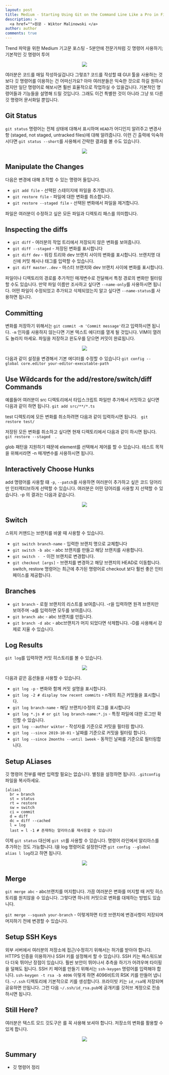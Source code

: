 ```yaml
---
layout: post
title: Medium - Starting Using Git on the Command Line Like a Pro in Five Minutes
description: >
  <a href="">원문 - Wiktor Malinowski </a>
author: author
comments: true
---
```


Trend 파악을 위한 Medium 기고문 포스팅 - 5분안에 전문가처럼 깃 명령어 사용하기; 기본적인 깃 명령어 투어

<center>
<img src="https://miro.medium.com/max/1750/1*Q9z39NXTmqBaL0vtZxM1gQ.png"/>
</center>

여러분은 코드를 매일 작성하실겁니다 그렇죠? 코드를 작성할 떄 GUI 툴을 사용하는 것보다 깃 명령어를 이용하는 건 어떠신가요? 아마 여러분들은 익숙한 것으로 하길 원하시겠지만 일단 명령어로 해보시면 훨씬 효율적으로 작업하실 수 있을겁니다. 기본적인 명령어들과 기능들을 설명해 드릴 것입니다. 그래도 이건 특별한 것이 아니라 그냥 또 다른 깃 명령어 문서화일 뿐입니다.

## Git Status

`git status` 명령어는 전체 상태에 대해서 표시하며 `HEAD`가 어디인지 알려주고 변경사항 (staged, not staged, untracked files)에 대해 알려줍니다. 이런 긴 출력에 익숙하시다면 `git status --short`를 사용해서 간략한 결과를 볼 수도 있습니다.

<center>
<img src="https://miro.medium.com/max/1706/1*jlvfmdq1bbfbEzIP6yEvXw.png"/>
</center>

## Manipulate the Changes

다음은 변경에 대해 조작할 수 있는 명령어 들입니다.
* `git add file` - 선택된 스테이지에 파일을 추가합니다.
* `git restore file` - 파일에 대한 변화를 취소합니다.
* `git restore --staged file` - 선택된 변화에서 파일을 제거합니다.

파일은 여러분이 수정하고 싶은 모든 파일과 디렉토리 패스를 의미합니다.

## Inspecting the diffs

* `git diff` - 여러분의 작업 트리에서 저장되지 않은 변화를 보여줍니다.
* `git diff --staged` - 저장된 변화를 표시합니다
* `git diff dev` - 워킹 트리와 dev 브랜치 사이의 변화를 표시합니다. 브랜치명 대신에 커밋 해시나 태그를 입력할 수 있습니다.
* `git diff master..dev` - 마스터 브랜치와 dev 브랜치 사이에 변화를 표시합니다.

파일이나 디렉토리의 경로를 추가적인 매개변수로 전달해서 특정 경로의 변화만 필터링할 수도 있습니다. 만약 파일 이름만 조사하고 싶다면 `--name-only`를 사용하시면 됩니다. 어떤 파일이 수정되었고 추가되고 삭제되었는지 알고 싶다면 `--name-status`를 사용하면 됩니다.

## Committing

변화를 저장하기 위해서는 `git commit -m 'Commit message'`라고 입력하시면 됩니다. `-m` 인자를 사용하지 않는다면 기본 텍스트 에디터를 열게 될 것입니다. VIM이 열려도 놀라지 마세요. 파일을 저장하고 윈도우를 닫으면 커밋이 완료됩니다.

<center>
<img src="https://miro.medium.com/max/998/1*kRuf5GbVevwA8alb4B9ZKw.png"/>
</center>

다음과 같이 설정을 변경해서 기본 에디터를 수정할 수 있습니다
`git config --global core.editor your-editor-executable-path`

## Use Wildcards for the add/restore/switch/diff Commands

예를들어 여러분이 src 디렉토리에서 타입스크립트 파일만 추가해서 커밋하고 싶다면 다음과 같이 하면 됩니다.
`git add src/**/*.ts`

test 디렉토리에 모든 변화를 취소하려면 다음과 같이 입력하시면 됩니다.
` git restore test/`

저장된 모든 변화를 취소하고 싶다면 현재 디렉토리에서 다음과 같이 하시면 됩니다.
`git restore --staged  .`

glob 패턴을 지원하기 때문에 element를 선택해서 제어를 할 수 있습니다. 테스트 목적을 위해서라면 -n 매개변수를 사용하시면 됩니다.

## Interactively Choose Hunks

add 명령어를 사용할 떄 `-p`, `--patch`를 사용하면 여러분이 추가하고 싶은 코드 덩어리만 인터렉티브하게 선택할 수 있습니다. 여러분은 어떤 덩어리를 사용할 지 선택할 수 있습니다. -p 의 결과는 다음과 같습니다.

<center>
<img src="https://miro.medium.com/max/944/1*yfrbL0v7-cqUHUyhakadog.png"/>
</center>

## Switch

스위치 커맨드는 브랜치를 바꿀 때 사용할 수 있습니다.
* `git switch branch-name` - 입력한 브랜치 명으로 교체합니다
* `git switch -b abc` - abc 브랜치를 만들고 해당 브랜치를 사용합니다.
* `git switch - ` - 이전 브랜치로 변경합니다.
* `git checkout [args]` - 브랜치를 변경하고 해당 브랜치의 HEAD로 이동합니다. switch, restore 명령어는 최근에 추가된 명령어로 checkout 보다 훨씬 좋은 인터페이스를 제공합니다.

## Branches

* `git branch` - 로컬 브랜치의 리스트를 보여줍니다. -r을 입력하면 원격 브랜치만 보여주며 -a를 입력하면 모두를 보여줍니다.
* `git branch abc` - abc 브랜치를 만듭니다.
* `git branch -d abc` - abc브랜치가 머지 되었다면 삭제합니다. -D를 사용해서 강제로 지울 수 있습니다.

## Log Results

`git log`를 입력하면 커밋 히스토리를 볼 수 있습니다.

<center>
<img src="https://miro.medium.com/max/948/1*ugTLJXFE9A7LHsEvNaXEWw.png">
</center>

다음과 같은 옵션들을 사용할 수 있습니다.
* `git log -p` - 변화와 함께 커밋 설명을 표시합니다.
* `git log -2 # display tow recent commits` - n개의 최근 커밋들을 표시합니다.
* `git log branch-name` - 해당 브랜치/수정의 로그를 표시합니다
* `git log *.js # or git log branch-name:*.js` - 특정 파일에 대한 로그만 확인할 수 있습니다.
* `git log --author wiktor` - 작성자를 기준으로 커밋을 필터링 합니다.
* `git log --since 2019-10-01` - 날짜를 기준으로 커밋을 필터링 합니다.
* `git log --since 2months --until 1week` - 동적인 날짜를 기준으로 필터링합니다.

## Setup ALiases

깃 명령어 전부를 매번 입력할 필요는 없습니다. 별칭을 설정하면 됩니다. `.gitconfig` 파일을 복사하세요.
```
[alias]
  br = branch
  st = status
  rt = restore
  sw = switch
  ci = commit
  d = diff
  dc = diff --cached
  l = log
  last = l -1 # 존재하는 알리아스를 재사용할 수 있습니다
```

이제 `git status` 대신에 `git st`를 사용할 수 있습니다. 명령어 라인에서 알리아스를 추가하는 것도 가능합니다. l을 log 명령어로 설정한다면 `git config --global alias l log`라고 하면 됩니다.

<center>
<img src="https://miro.medium.com/max/1072/1*nuNoE0GcN2v92jqY-UDI-w.png"/>
</center>

## Merge

`git merge abc` - abc브랜치를 머지합니다. 가끔 여러분은 변화를 머지할 때 커밋 히스토리를 원치않을 수 있습니다. 그렇다면 하나의 커밋으로 변화를 대체하는 방법도 있습니다.

`git merge --squash your-branch` - 이렇게하면 타겟 브랜치에 변경사항이 저장되며 머지하기 전에 변경할 수 있습니다.

## Setup SSH Keys

외부 서버에서 여러분의 저장소에 접근/수정히기 위해서는 허가를 받아야 합니다. HTTPS 인증을 이용하거나 SSH 키를 설정해서 할 수 있습니다. SSH 키는 패스워드보다 더욱 뛰어난 장점이 있습니다. 훨씬 보안이 뛰어나서 추측을 하기가 어려우며 타이핑을 덜해도 됩니다. SSH 키 페어를 만들기 위해서는 `ssh-keygen` 명렁어를 입력해야 합니다. `ssh-keygen -t rsa -b 4096` 이렇게 하면 4096비트의 RSK 키를 만들어 냅니다. `~/.ssh` 디렉토리에 기본적으로 키를 생성합니다. 프라이빗 키는 `id_rsa`에 저장되며 공유하면 안됩니다. 그런 다음 `~/.ssh/id_rsa.pub`에 공개키를 깃허브 계정으로 전송하시면 됩니다.

## Still Here?

여러분은 텍스트 모드 깃도구은 <a href=""></a>를 꼭 사용해 보셔야 합니다. 저장소의 변화를 활용할 수 있게 합니다.

<center>
<img src="https://miro.medium.com/max/2504/1*MYEBDnsGw0-pDfT4E_uLFg.png"/>
</center>

## Summary
* 깃 명령어 정리
